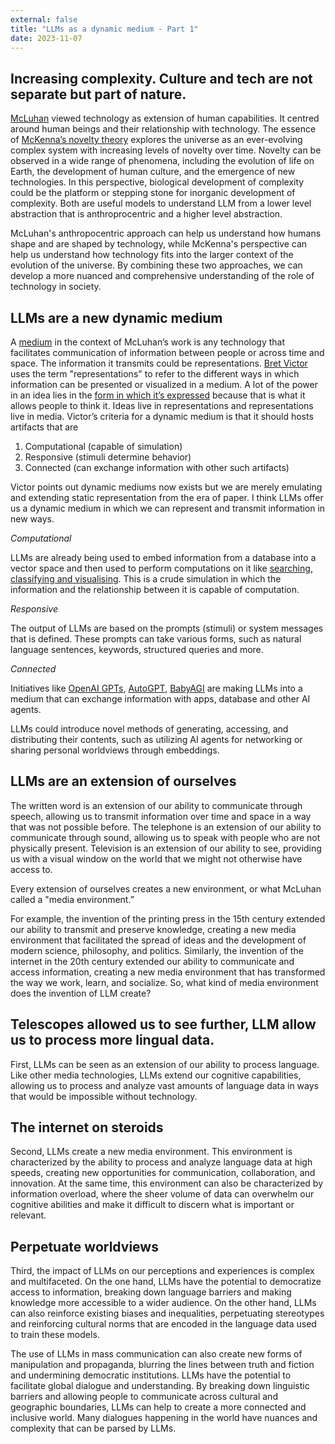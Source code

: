 ```yaml
---
external: false
title: "LLMs as a dynamic medium - Part 1"
date: 2023-11-07
---
```


## Increasing complexity. Culture and tech are not separate but part of nature.

[McLuhan](https://en.wikipedia.org/wiki/Marshall_McLuhan) viewed technology as extension of human capabilities. It centred around human beings and their relationship with technology. The essence of [McKenna’s novelty theory](https://youtu.be/fJNULKiIdXo?si=6kRoHcXfYnZxdmq-) explores the universe as an ever-evolving complex system with increasing levels of novelty over time. Novelty can be observed in a wide range of phenomena, including the evolution of life on Earth, the development of human culture, and the emergence of new technologies. In this perspective, biological development of complexity could be the platform or stepping stone for inorganic development of complexity. Both are useful models to understand LLM from a lower level abstraction that is anthroprocentric and a higher level abstraction.

McLuhan's anthropocentric approach can help us understand how humans shape and are shaped by technology, while McKenna's perspective can help us understand how technology fits into the larger context of the evolution of the universe. By combining these two approaches, we can develop a more nuanced and comprehensive understanding of the role of technology in society.

## LLMs are a new dynamic medium

A [medium](https://en.wikipedia.org/wiki/Understanding_Media) in the context of McLuhan’s work is any technology that facilitates communication of information between people or across time and space. The information it transmits could be representations. [Bret Victor](http://worrydream.com/#!/cv) uses the term "representations" to refer to the different ways in which information can be presented or visualized in a medium. A lot of the power in an idea lies in the [form in which it’s expressed](https://www.youtube.com/watch?v=agOdP2Bmieg) because that is what it allows people to think it. Ideas live in representations and representations live in media.
Victor’s criteria for a dynamic medium is that it should hosts artifacts that are

1. Computational (capable of simulation)
2. Responsive (stimuli determine behavior)
3. Connected (can exchange information with other such artifacts)

Victor points out dynamic mediums now exists but we are merely emulating and extending static representation from the era of paper. I think LLMs offer us a dynamic medium in which we can represent and transmit information in new ways.

_Computational_

LLMs are already being used to embed information from a database into a vector space and then used to perform computations on it like [searching, classifying and visualising](https://www.pinecone.io/). This is a crude simulation in which the information and the relationship between it is capable of computation.

_Responsive_

The output of LLMs are based on the prompts (stimuli) or system messages that is defined. These prompts can take various forms, such as natural language sentences, keywords, structured queries and more.

_Connected_

Initiatives like [OpenAI GPTs](https://openai.com/blog/introducing-gpts), [AutoGPT](https://github.com/Significant-Gravitas/AutoGPT), [BabyAGI](https://github.com/yoheinakajima/babyagi) are making LLMs into a medium that can exchange information with apps, database and other AI agents.

LLMs could introduce novel methods of generating, accessing, and distributing their contents, such as utilizing AI agents for networking or sharing personal worldviews through embeddings.

## LLMs are an extension of ourselves

The written word is an extension of our ability to communicate through speech, allowing us to transmit information over time and space in a way that was not possible before. The telephone is an extension of our ability to communicate through sound, allowing us to speak with people who are not physically present. Television is an extension of our ability to see, providing us with a visual window on the world that we might not otherwise have access to.

Every extension of ourselves creates a new environment, or what McLuhan called a "media environment.”

For example, the invention of the printing press in the 15th century extended our ability to transmit and preserve knowledge, creating a new media environment that facilitated the spread of ideas and the development of modern science, philosophy, and politics. Similarly, the invention of the internet in the 20th century extended our ability to communicate and access information, creating a new media environment that has transformed the way we work, learn, and socialize. So, what kind of media environment does the invention of LLM create?

## Telescopes allowed us to see further, LLM allow us to process more lingual data.

First, LLMs can be seen as an extension of our ability to process language. Like other media technologies, LLMs extend our cognitive capabilities, allowing us to process and analyze vast amounts of language data in ways that would be impossible without technology.

## The internet on steroids

Second, LLMs create a new media environment. This environment is characterized by the ability to process and analyze language data at high speeds, creating new opportunities for communication, collaboration, and innovation. At the same time, this environment can also be characterized by information overload, where the sheer volume of data can overwhelm our cognitive abilities and make it difficult to discern what is important or relevant.

## Perpetuate worldviews

Third, the impact of LLMs on our perceptions and experiences is complex and multifaceted. On the one hand, LLMs have the potential to democratize access to information, breaking down language barriers and making knowledge more accessible to a wider audience. On the other hand, LLMs can also reinforce existing biases and inequalities, perpetuating stereotypes and reinforcing cultural norms that are encoded in the language data used to train these models.

The use of LLMs in mass communication can also create new forms of manipulation and propaganda, blurring the lines between truth and fiction and undermining democratic institutions. LLMs have the potential to facilitate global dialogue and understanding. By breaking down linguistic barriers and allowing people to communicate across cultural and geographic boundaries, LLMs can help to create a more connected and inclusive world. Many dialogues happening in the world have nuances and complexity that can be parsed by LLMs.
